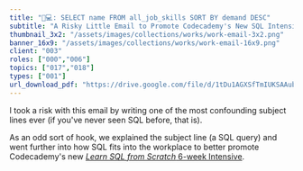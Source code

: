 ```yaml
---
title: "🤷💻: SELECT name FROM all_job_skills SORT BY demand DESC"
subtitle: "A Risky Little Email to Promote Codecademy's New SQL Intensive"
thumbnail_3x2: "/assets/images/collections/works/work-email-3x2.png"
banner_16x9: "/assets/images/collections/works/work-email-16x9.png"
client: "003"
roles: ["000","006"]
topics: ["017","018"]
types: ["001"]
url_download_pdf: "https://drive.google.com/file/d/1tDu1AGXSfTmIUKSAAubjOyOcT7t9okIC/view?usp=sharing"
---
```

I took a risk with this email by writing one of the most confounding subject lines ever (if you've never seen SQL before, that is).

As an odd sort of hook, we explained the subject line (a SQL query) and went further into how SQL fits into the workplace to better promote Codecademy's new [*Learn SQL from Scratch* 6-week Intensive](https://www.codecademy.com/pro/intensive/learn-sql-from-scratch).
